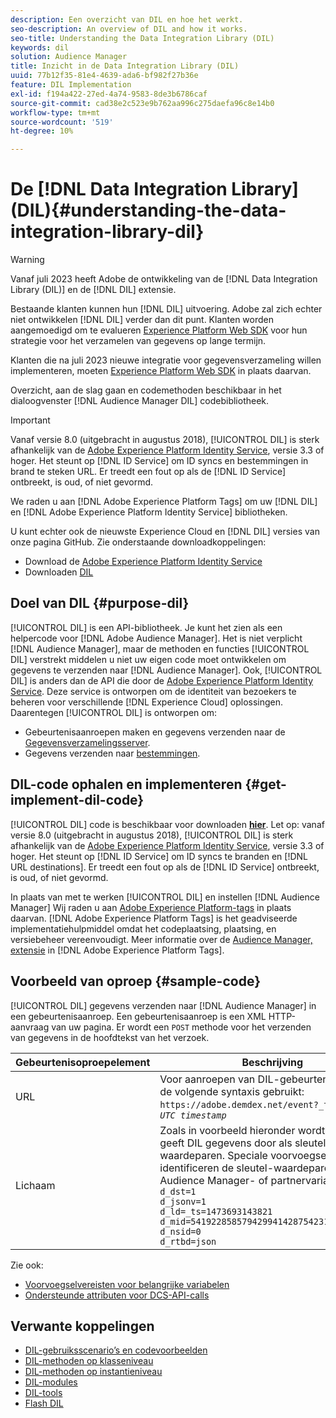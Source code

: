 ```yaml
---
description: Een overzicht van DIL en hoe het werkt.
seo-description: An overview of DIL and how it works.
seo-title: Understanding the Data Integration Library (DIL)
keywords: dil
solution: Audience Manager
title: Inzicht in de Data Integration Library (DIL)
uuid: 77b12f35-81e4-4639-ada6-bf982f27b36e
feature: DIL Implementation
exl-id: f194a422-27ed-4a74-9583-8de3b6786caf
source-git-commit: cad38e2c523e9b762aa996c275daefa96c8e14b0
workflow-type: tm+mt
source-wordcount: '519'
ht-degree: 10%

---
```


# De [!DNL Data Integration Library] (DIL){#understanding-the-data-integration-library-dil}

>[!WARNING]
>
>Vanaf juli 2023 heeft Adobe de ontwikkeling van de [!DNL Data Integration Library (DIL)] en de [!DNL DIL] extensie.
>
>Bestaande klanten kunnen hun [!DNL DIL] uitvoering. Adobe zal zich echter niet ontwikkelen [!DNL DIL] verder dan dit punt. Klanten worden aangemoedigd om te evalueren [Experience Platform Web SDK](https://experienceleague.adobe.com/docs/experience-platform/edge/home.html?lang=en) voor hun strategie voor het verzamelen van gegevens op lange termijn.
>
>Klanten die na juli 2023 nieuwe integratie voor gegevensverzameling willen implementeren, moeten [Experience Platform Web SDK](https://experienceleague.adobe.com/docs/experience-platform/edge/home.html?lang=en) in plaats daarvan.

Overzicht, aan de slag gaan en codemethoden beschikbaar in het dialoogvenster [!DNL Audience Manager DIL] codebibliotheek.

>[!IMPORTANT]
>
>Vanaf versie 8.0 (uitgebracht in augustus 2018), [!UICONTROL DIL] is sterk afhankelijk van de [Adobe Experience Platform Identity Service](https://experienceleague.adobe.com/docs/id-service/using/home.html), versie 3.3 of hoger. Het steunt op [!DNL ID Service] om ID syncs en bestemmingen in brand te steken URL. Er treedt een fout op als de [!DNL ID Service] ontbreekt, is oud, of niet gevormd.
>
>We raden u aan [!DNL Adobe Experience Platform Tags] om uw [!DNL DIL] en [!DNL Adobe Experience Platform Identity Service] bibliotheken.

U kunt echter ook de nieuwste Experience Cloud en [!DNL DIL] versies van onze pagina GitHub. Zie onderstaande downloadkoppelingen:

* Download de [Adobe Experience Platform Identity Service](https://github.com/Adobe-Marketing-Cloud/id-service/releases)
* Downloaden [DIL](https://github.com/Adobe-Marketing-Cloud/dil/releases)

## Doel van DIL {#purpose-dil}

[!UICONTROL DIL] is een API-bibliotheek. Je kunt het zien als een helpercode voor [!DNL Adobe Audience Manager]. Het is niet verplicht [!DNL Audience Manager], maar de methoden en functies [!UICONTROL DIL] verstrekt middelen u niet uw eigen code moet ontwikkelen om gegevens te verzenden naar [!DNL Audience Manager]. Ook, [!UICONTROL DIL] is anders dan de API die door de [Adobe Experience Platform Identity Service](https://experienceleague.adobe.com/docs/id-service/using/home.html). Deze service is ontworpen om de identiteit van bezoekers te beheren voor verschillende [!DNL Experience Cloud] oplossingen. Daarentegen [!UICONTROL DIL] is ontworpen om:

* Gebeurtenisaanroepen maken en gegevens verzenden naar de [Gegevensverzamelingsserver](../reference/system-components/components-data-collection.md).
* Gegevens verzenden naar [bestemmingen](../features/destinations/destinations.md).

## DIL-code ophalen en implementeren {#get-implement-dil-code}

[!UICONTROL DIL] code is beschikbaar voor downloaden **[hier](https://github.com/Adobe-Marketing-Cloud/dil/releases)**. Let op: vanaf versie 8.0 (uitgebracht in augustus 2018), [!UICONTROL DIL] is sterk afhankelijk van de [Adobe Experience Platform Identity Service](https://experienceleague.adobe.com/docs/id-service/using/home.html), versie 3.3 of hoger. Het steunt op [!DNL ID Service] om ID syncs te branden en [!DNL URL destinations]. Er treedt een fout op als de [!DNL ID Service] ontbreekt, is oud, of niet gevormd.

In plaats van met te werken [!UICONTROL DIL] en instellen [!DNL Audience Manager] Wij raden u aan [Adobe Experience Platform-tags](https://experienceleague.adobe.com/docs/experience-platform/tags/home.html) in plaats daarvan. [!DNL Adobe Experience Platform Tags] is het geadviseerde implementatiehulpmiddel omdat het codeplaatsing, plaatsing, en versiebeheer vereenvoudigt. Meer informatie over de [Audience Manager, extensie](https://experienceleague.adobe.com/docs/experience-platform/tags/extensions/adobe/audience-manager/overview.html) in [!DNL Adobe Experience Platform Tags].

## Voorbeeld van oproep {#sample-code}

[!UICONTROL DIL] gegevens verzenden naar [!DNL Audience Manager] in een gebeurtenisaanroep. Een gebeurtenisaanroep is een XML HTTP-aanvraag van uw pagina. Er wordt een `POST` methode voor het verzenden van gegevens in de hoofdtekst van het verzoek.

| Gebeurtenisoproepelement | Beschrijving |
|--- |--- |
| URL | Voor aanroepen van DIL-gebeurtenissen wordt de volgende syntaxis gebruikt: `https://adobe.demdex.net/event?_ts =` *`UNIX UTC timestamp`* |
| Lichaam | Zoals in voorbeeld hieronder wordt getoond, geeft DIL gegevens door als sleutel-waardeparen. Speciale voorvoegseltekens identificeren de sleutel-waardeparen als Audience Manager- of partnervariabelen.<br>`d_dst=1`<br>`d_jsonv=1`<br>`d_ld=_ts=1473693143821`<br>`d_mid=54192285857942994142875423154873503351`<br>`d_nsid=0`<br>`d_rtbd=json`<br> |

Zie ook:
* [Voorvoegselvereisten voor belangrijke variabelen](../features/traits/trait-variable-prefixes.md)
* [Ondersteunde attributen voor DCS-API-calls](../api/dcs-intro/dcs-api-reference/dcs-keys.md)

## Verwante koppelingen

* [DIL-gebruiksscenario’s en codevoorbeelden](/help/using/dil/dil-use-cases.md)
* [DIL-methoden op klasseniveau ](/help/using/dil/dil-class-overview/dil-start.md)
* [DIL-methoden op instantieniveau](/help/using/dil/dil-instance-methods.md)
* [DIL-modules](/help/using/dil/dil-modules.md)
* [DIL-tools](/help/using/dil/dil-tools.md)
* [Flash DIL](/help/using/dil/dil-flash.md)
